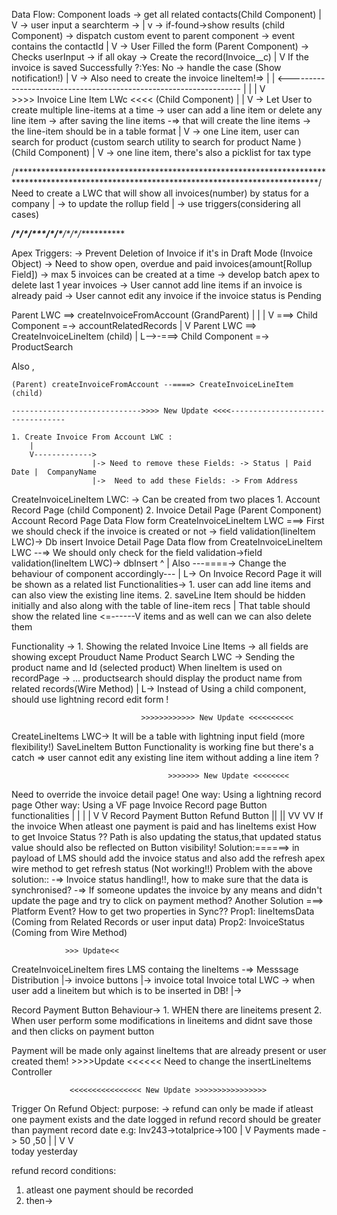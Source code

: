   Data Flow:
 Component loads -> get all related contacts(Child Component)
     |
     V
      -> user input a searchterm ->
      |
      v
       -> if-found->show results (child Component) -> dispatch custom event to parent component -> event contains the contactId
       |
       V
        -> User Filled the form (Parent Component) -> Checks userInput -> if all okay -> Create the record(Invoice__c)
        |
        V
        If the invoice is saved Successfully ?:Yes: No -> handle the case (Show notification!)
                                               |
                                               V
                                                -> Also need to create the invoice lineItem!=>
                                                                                              |
                                                                                              |
                           <------------------------------------------------------------------
                          |
                          |
                          |
                          V  
         >>>> Invoice Line Item LWc <<<< (Child Component)
                           |
                           |
                           V
-> Let User to create multiple line-items at a time
-> user can add a line item or delete any line item
-> after saving the line items -=> that will create the line items
-> the line-item should be in a table format
  |
  V -> one Line item, user can search for product (custom search utility to search for product Name ) (Child Component)
      |
      V -> one line item, there's also a picklist for tax type

/*********************************************************************************************************************************************/
Need to create a LWC that will show all invoices(number) by status for a company
|
 -> to update the rollup field
   |
    -> use triggers(considering all cases)

*************/\**/\****/\***/\*****/\*****/\****/\**/\***********

Apex Triggers:
-> Prevent Deletion of Invoice if it's in Draft Mode (Invoice Object)
-> Need to show open, overdue and paid invoices(amount[Rollup Field])
-> max 5 invoices can be created at a time
-> develop batch apex to delete last 1 year invoices
-> User cannot add line items if an invoice is already paid
-> User cannot edit any invoice if the invoice status is Pending

Parent LWC ==> createInvoiceFromAccount (GrandParent)
              |          |
              |          V ===> Child Component =-> accountRelatedRecords
              |
              V
Parent LWC ==> CreateInvoiceLineItem (child)
       |
       L-->-===> Child Component =-> ProductSearch

Also ,

    (Parent) createInvoiceFromAccount --====> CreateInvoiceLineItem (child)

    ----------------------------->>>> New Update <<<<---------------------------------
    
    1. Create Invoice From Account LWC :
        |
        V-------------> 
                      |-> Need to remove these Fields: -> Status | Paid Date |  CompanyName
                      |->  Need to add these Fields: -> From Address        

CreateInvoiceLineItem LWC: -> Can be created from two places
                            1. Account Record Page (child Component)
                            2. Invoice Detail Page (Parent Component)
Account Record Page Data Flow form CreateInvoiceLineItem LWC ===> First we should check if the invoice is created or not -> field validation(lineItem LWC)-> Db insert
Invoice Detail Page Data flow from CreateInvoiceLineItem LWC --=> We should only check for the field validation->field validation(lineItem LWC)-> dbInsert
                                                               ^
                                                               |
Also ---====-> Change the behaviour of component accordingly---
                           |
                           L-> On Invoice Record Page it will be shown as a related list
                           Functionalities-> 1. user can add line items and can also view the existing line items.
                                             2. saveLine Item should be hidden initially and also along with the table of line-item recs
                                                           |
That table should show the related line            <=------V
items and as well can we can also delete them

Functionality -> 1. Showing the related Invoice Line Items -> all fields are showing except Prouduct Name
Product Search LWC -> Sending the product name and Id (selected product)
When lineItem is used on recordPage -> ... productsearch should display the product name from related records(Wire Method)
    |
    L-> Instead of Using a child component, should use lightning record edit form !

                                 >>>>>>>>>>>> New Update <<<<<<<<<<
CreateLineItems LWC-> It will  be a table with lightning input field (more flexibility!)
SaveLineItem Button Functionality is working fine but there's a catch => user cannot edit any
                                                                         existing line item without
                                                                         adding a line item ?

                                       >>>>>>> New Update <<<<<<<<
Need to override the invoice detail page!
One way: Using a lightning record page
Other way: Using a VF page
                                             Invoice Record page Button functionalities
                                                  |                           |
                                                  |                           |
                                                  V                           V
                                         Record Payment Button           Refund Button
                                                 ||                           ||
                                                 VV                           VV
                                               If the invoice               When atleast one payment
                                               is paid and has lineItems    exist
How to get Invoice Status ??
Path is also updating the status,that updated status value should also be reflected on Button visibility!
Solution:======> in payload of LMS should add the invoice status and also add the refresh apex wire method to get refresh status (Not working!!)
Problem with the above solution::
-=> Invoice status handling!!, how to make sure that the data is synchronised?
-=> If someone updates the invoice by any means and didn't update the page and try to click on payment method?
Another Solution ===> Platform Event?
How to get two properties in Sync??
Prop1: lineItemsData (Coming from Related Records or user input data)
Prop2: InvoiceStatus (Coming from Wire Method)

                >>> Update<<
CreateInvoiceLineItem fires LMS containg the lineItems -=> Messsage Distribution
                                                                     |-> invoice buttons
                                                                     |-> invoice total
Invoice total LWC -> when user add a lineitem but which is to be inserted in DB!
                                                                      |->

Record Payment Button Behaviour-> 1. WHEN there are lineitems present
                                  2. When user perform some modifications in lineitems and didnt save those and then clicks on payment button

Payment will be made only against lineItems that are already present or user created them!
                                 >>>>Update <<<<<<
Need to change the insertLineItems Controller

                 <<<<<<<<<<<<<<<< New Update >>>>>>>>>>>>>>>>
Trigger On Refund Object:
                          purpose: -> refund can only be made if atleast one payment 
                                      exists and the date logged in refund record should
                                      be greater than payment record date
e.g: Inv243->totalprice->100
                          |
                          V
                          Payments made -> 50 ,50
                                           |    |
                                           V    V  
                                         today yesterday 
                                         
refund record conditions: 
1. atleast one payment should be recorded
2. then-> 